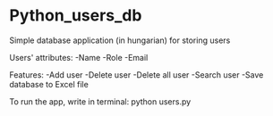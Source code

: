 # Python_users_db
Simple database application (in hungarian) for storing users

Users' attributes:
  -Name
  -Role
  -Email
  
Features:
  -Add user
  -Delete user
  -Delete all user
  -Search user
  -Save database to Excel file
  
To run the app, write in terminal: python users.py
